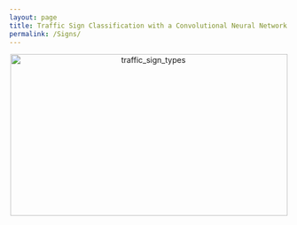 ```yaml
---
layout: page
title: Traffic Sign Classification with a Convolutional Neural Network
permalink: /Signs/
---
```


<center><a data-flickr-embed="true"  href="https://www.flickr.com/photos/169500224@N07/46838171034/in/dateposted-public/" title="traffic_sign_types"><img src="https://live.staticflickr.com/7875/46838171034_15a85d7e00.jpg" width="500" height="292" alt="traffic_sign_types"></a></center>

